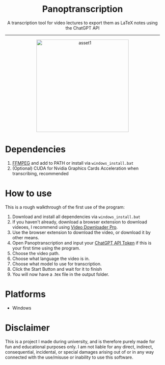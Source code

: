 <div align="center">
  <h1><b>Panoptranscription</b></h1>
</div>

 <div align="center">
 A transcription tool for video lectures to export them as LaTeX notes using the ChatGPT API
 </div>
<hr>

<div align="center">
  <img src="https://github.com/user-attachments/assets/fbc483d2-bf38-479c-96c2-8ff6a435f00c" alt="asset1" width="300"/>
</div>


# Dependencies
 1) [FFMPEG](https://www.ffmpeg.org/) and add to PATH or install via ```windows_install.bat```
 2) (Optional) CUDA for Nvidia Graphics Cards Acceleration when transcribing, recommended

# How to use
 This is a rough walkthrough of the first use of the program: 
 1) Download and install all dependencies via ```windows_install.bat```
 2) If you haven't already, download a browser extension to download videoes, I recommend using [Video Downloader Pro](https://chromewebstore.google.com/detail/video-downloader-professi/elicpjhcidhpjomhibiffojpinpmmpil?hl=en).
 3) Use the browser extension to download the video, or download it by other means.
 4) Open Panoptranscription and input your [ChatGPT API Token](https://platform.openai.com/settings/organization/api-keys) if this is your first time using the program.
 5) Choose the video path.
 6) Choose what language the video is in.
 7) Choose what model to use for transcription.
 8) Click the Start Button and wait for it to finish
 9) You will now have a .tex file in the output folder.

# Platforms
 * Windows

# Disclaimer
This is a project I made during university, and is therefore purely made for fun and educational purposes only. I am not liable for any direct, indirect, consequential, incidental, or special damages arising out of or in any way connected with the use/misuse or inability to use this software.
